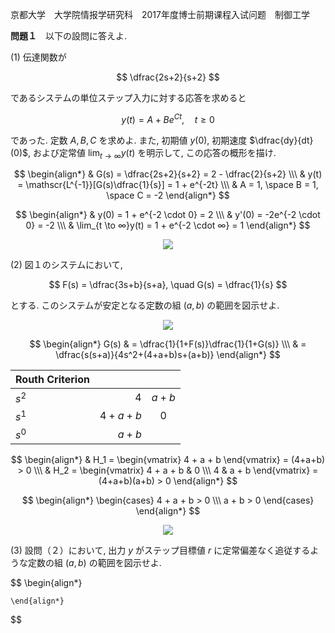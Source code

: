 京都大学　大学院情报学研究科　2017年度博士前期课程入试问题　制御工学

**問題１**　以下の設問に答えよ.

(1) 伝達関数が

$$
    \dfrac{2s+2}{s+2}
$$

であるシステムの単位ステップ入力に対する応答を求めると

$$
    y(t) = A + Be^{Ct}, \quad t \ge 0
$$

であった. 定数 $A, B, C$ を求めよ. また, 初期値 $y(0)$, 初期速度 $\dfrac{dy}{dt}(0)$, および定常値 $\lim_{t \to ∞}y(t)$ を明示して, この応答の概形を描け.

$$
    \begin{align*}
        & G(s) = \dfrac{2s+2}{s+2} = 2 - \dfrac{2}{s+2} \\\
        & y(t) = \mathscr{L^{-1}}[G(s)\dfrac{1}{s}] = 1 + e^{-2t} \\\
        & A = 1, \space B = 1, \space C = -2
    \end{align*}
$$

$$
    \begin{align*}
       & y(0) = 1 + e^{-2 \cdot 0} = 2 \\\
       & y'(0) = -2e^{-2 \cdot 0} = -2 \\\
       & \lim_{t \to ∞}y(t) = 1 + e^{-2 \cdot ∞} = 1
    \end{align*}
$$

<p  align="center">
    <img src="https://gcdnb.pbrd.co/images/hcJiEnUwFpac.png?o=1"/>
</p>

(2) 図１のシステムにおいて,

$$
    F(s) = \dfrac{3s+b}{s+a}, \quad G(s) = \dfrac{1}{s}
$$

とする. このシステムが安定となる定数の組 $(a,b)$ の範囲を図示せよ.

<p  align="center">
    <img src="https://gcdnb.pbrd.co/images/t8NRlhRutNMy.png?o=1"/>
</p>

$$
    \begin{align*}
        G(s) & = \dfrac{1}{1+F(s)}\dfrac{1}{1+G(s)} \\\
        & = \dfrac{s(s+a)}{4s^2+(4+a+b)s+(a+b)}
    \end{align*}
$$

<center>

| Routh Criterion |  | |
| :-----| ----: | :----: |
| $s^2$ | $4$ | $a+b$ |
| $s^1$ | $4+a+b$ | 0 |
| $s^0$ | $a+b$ |

</center>

$$
    \begin{align*}
        & H_1 = \begin{vmatrix} 4 + a + b \end{vmatrix} = (4+a+b) > 0 \\\
        & H_2 = \begin{vmatrix} 4 + a + b & 0 \\\ 4  & a + b \end{vmatrix} = (4+a+b)(a+b) > 0
    \end{align*}
$$

$$
    \begin{align*}
        \begin{cases} 4 + a + b > 0 \\\ a + b > 0 \end{cases}
    \end{align*}
$$

<p  align="center">
    <img src="https://gcdnb.pbrd.co/images/5tcTa06hCmBo.png?o=1"/>
</p>

(3) 設問（２）において, 出力 $y$ がステップ目標値 $r$ に定常偏差なく追従するような定数の組 $(a,b)$ の範囲を図示せよ.

$$
    \begin{align*}
        
    \end{align*}
$$